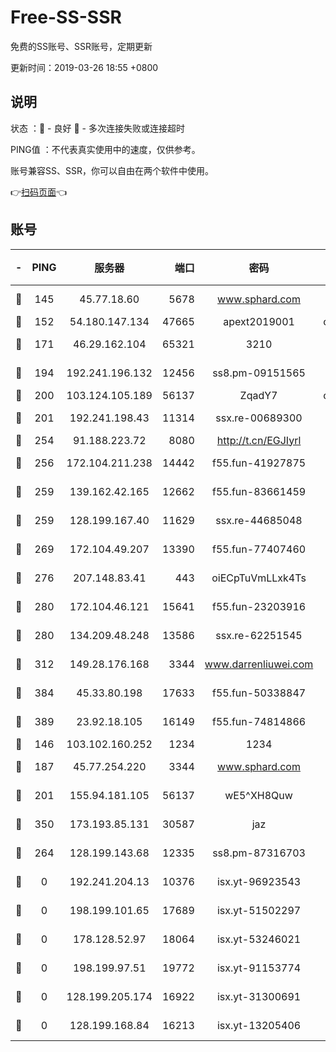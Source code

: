 # Free-SS-SSR

免费的SS账号、SSR账号，定期更新

更新时间：2019-03-26 18:55 +0800

## 说明

状态     ：🙂 - 良好 🙁 - 多次连接失败或连接超时

PING值   ：不代表真实使用中的速度，仅供参考。

账号兼容SS、SSR，你可以自由在两个软件中使用。

👉[扫码页面](https://liesauer.github.io/Free-SS-SSR/)👈

## 账号

|-|PING|服务器|端口|密码|加密方式|区域|
|:----:|:----:|:-----:|-----:|:----:|:----:|:----:|
|🙂|145|45.77.18.60|5678|www.sphard.com|aes-256-cfb|JP|
|🙂|152|54.180.147.134|47665|apext2019001|chacha20|KR|
|🙂|171|46.29.162.104|65321|3210|aes-256-ctr|RU|
|🙂|194|192.241.196.132|12456|ss8.pm-09151565|aes-256-cfb|US|
|🙂|200|103.124.105.189|56137|ZqadY7|chacha20|US|
|🙂|201|192.241.198.43|11314|ssx.re-00689300|aes-256-cfb|US|
|🙂|254|91.188.223.72|8080|http://t.cn/EGJIyrl|rc4-md5|RU|
|🙂|256|172.104.211.238|14442|f55.fun-41927875|aes-256-cfb|US|
|🙂|259|139.162.42.165|12662|f55.fun-83661459|aes-256-cfb|SG|
|🙂|259|128.199.167.40|11629|ssx.re-44685048|aes-256-cfb|SG|
|🙂|269|172.104.49.207|13390|f55.fun-77407460|aes-256-cfb|SG|
|🙂|276|207.148.83.41|443|oiECpTuVmLLxk4Ts|aes-256-cfb|AU|
|🙂|280|172.104.46.121|15641|f55.fun-23203916|aes-256-cfb|SG|
|🙂|280|134.209.48.248|13586|ssx.re-62251545|aes-256-cfb|US|
|🙂|312|149.28.176.168|3344|www.darrenliuwei.com|aes-256-cfb|AU|
|🙂|384|45.33.80.198|17633|f55.fun-50338847|aes-256-cfb|US|
|🙂|389|23.92.18.105|16149|f55.fun-74814866|aes-256-cfb|US|
|🙂|146|103.102.160.252|1234|1234|rc4-md5|JP|
|🙂|187|45.77.254.220|3344|www.sphard.com|aes-256-cfb|SG|
|🙂|201|155.94.181.105|56137|wE5^XH8Quw|aes-256-cfb|US|
|🙂|350|173.193.85.131|30587|jaz|aes-256-cfb|US|
|🙁|264|128.199.143.68|12335|ss8.pm-87316703|aes-256-cfb|SG|
|🙁|0|192.241.204.13|10376|isx.yt-96923543|aes-256-cfb|US|
|🙁|0|198.199.101.65|17689|isx.yt-51502297|aes-256-cfb|US|
|🙁|0|178.128.52.97|18064|isx.yt-53246021|aes-256-cfb|SG|
|🙁|0|198.199.97.51|19772|isx.yt-91153774|aes-256-cfb|US|
|🙁|0|128.199.205.174|16922|isx.yt-31300691|aes-256-cfb|SG|
|🙁|0|128.199.168.84|16213|isx.yt-13205406|aes-256-cfb|SG|
